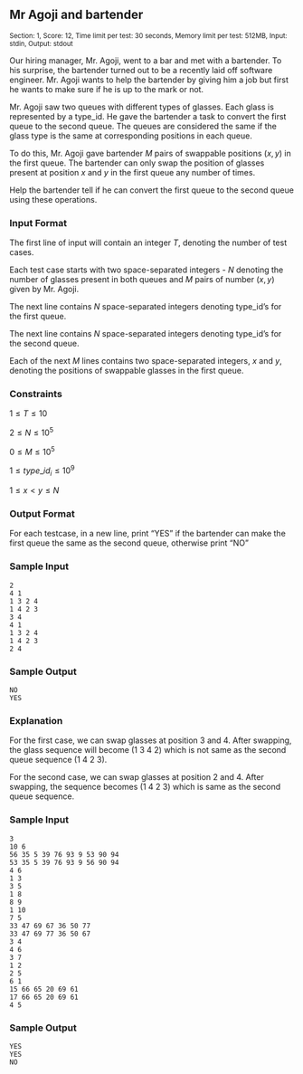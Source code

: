## Mr Agoji and bartender
<sup>Section: 1, Score: 12, Time limit per test: 30 seconds, Memory limit per test: 512MB, Input: stdin, Output: stdout</sup>

Our hiring manager, Mr. Agoji, went to a bar and met with a bartender. To his surprise, the bartender turned out to be a recently laid off software engineer. Mr. Agoji wants to help the bartender by giving him a job but first he wants to make sure if he is up to the mark or not. 

Mr. Agoji saw two queues with different types of glasses. Each glass is represented by a type_id. He gave the bartender a task to convert the first queue to the second queue. The queues are considered the same if the glass type is the same at corresponding positions in each queue. 

To do this, Mr. Agoji gave bartender $M$ pairs of swappable positions $(x, y)$ in the first queue. The bartender can only swap the position of glasses present at position $x$ and $y$ in the first queue any number of times. 

Help the bartender tell if he can convert the first queue to the second queue using these operations. 

### Input Format
The first line of input will contain an integer $T$, denoting the number of test cases. 

Each test case starts with two space-separated integers - $N$ denoting the number of glasses present in both queues and $M$ pairs of number $(x, y)$ given by Mr. Agoji. 

The next line contains $N$ space-separated integers denoting type_id’s for the first queue. 

The next line contains $N$ space-separated integers denoting type_id’s for the second queue. 

Each of the next $M$ lines contains two space-separated integers, $x$ and $y$, denoting the positions of swappable glasses in the first queue.

### Constraints
$1 \le T \le 10$

$2 \le N \le 10^5$

$0 \le M \le 10^5$

$1 \le type\text{\_}id_i \le 10^9$

$1 \le x \lt y \le N$

### Output Format
For each testcase, in a new line, print “YES” if the bartender can make the first queue the same as the second queue, otherwise print “NO” 

### Sample Input
```
2 
4 1 
1 3 2 4 
1 4 2 3
3 4
4 1
1 3 2 4
1 4 2 3
2 4
```
### Sample Output
```
NO
YES
```
### Explanation
For the first case, we can swap glasses at position 3 and 4. After swapping, the glass sequence will become (1 3 4 2) which is not same as the second queue sequence (1 4 2 3). 

For the second case, we can swap glasses at position 2 and 4. After swapping, the sequence becomes (1 4 2 3) which is same as the second queue sequence. 

### Sample Input
```
3
10 6
56 35 5 39 76 93 9 53 90 94
53 35 5 39 76 93 9 56 90 94
4 6
1 3
3 5
1 8
8 9
1 10
7 5
33 47 69 67 36 50 77
33 47 69 77 36 50 67
3 4
4 6
3 7
1 2
2 5
6 1
15 66 65 20 69 61
17 66 65 20 69 61
4 5
```
### Sample Output
```
YES
YES
NO
```
